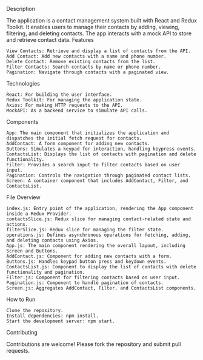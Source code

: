 Description

The application is a contact management system built with React and Redux Toolkit. It enables users to manage their contacts by adding, viewing, filtering, and deleting contacts. The app interacts with a mock API to store and retrieve contact data.
Features

    View Contacts: Retrieve and display a list of contacts from the API.
    Add Contact: Add new contacts with a name and phone number.
    Delete Contact: Remove existing contacts from the list.
    Filter Contacts: Search contacts by name or phone number.
    Pagination: Navigate through contacts with a paginated view.

Technologies

    React: For building the user interface.
    Redux Toolkit: For managing the application state.
    Axios: For making HTTP requests to the API.
    MockAPI: As a backend service to simulate API calls.

Components

    App: The main component that initializes the application and dispatches the initial fetch request for contacts.
    AddContact: A form component for adding new contacts.
    Buttons: Simulates a keypad for interaction, handling keypress events.
    ContactsList: Displays the list of contacts with pagination and delete functionality.
    Filter: Provides a search input to filter contacts based on user input.
    Pagination: Controls the navigation through paginated contact lists.
    Screen: A container component that includes AddContact, Filter, and ContactsList.

File Overview

    index.js: Entry point of the application, rendering the App component inside a Redux Provider.
    contactsSlice.js: Redux slice for managing contact-related state and actions.
    filterSlice.js: Redux slice for managing the filter state.
    operations.js: Defines asynchronous operations for fetching, adding, and deleting contacts using Axios.
    App.js: The main component rendering the overall layout, including Screen and Buttons.
    AddContact.js: Component for adding new contacts with a form.
    Buttons.js: Handles keypad button press and keydown events.
    ContactsList.js: Component to display the list of contacts with delete functionality and pagination.
    Filter.js: Component for filtering contacts based on user input.
    Pagination.js: Component to handle pagination of contacts.
    Screen.js: Aggregates AddContact, Filter, and ContactsList components.

How to Run

    Clone the repository.
    Install dependencies: npm install.
    Start the development server: npm start.

Contributing

Contributions are welcome! Please fork the repository and submit pull requests.
